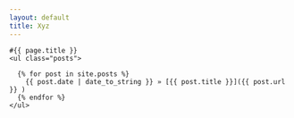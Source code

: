 ```yaml
---
layout: default
title: Xyz
---
```



	#{{ page.title }}
	<ul class="posts">

	  {% for post in site.posts %}
        {{ post.date | date_to_string }} » [{{ post.title }}]({{ post.url }} )
	  {% endfor %}
	</ul>
